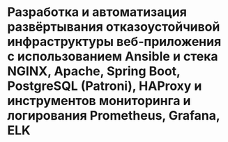 # Разработка и автоматизация развёртывания отказоустойчивой инфраструктуры веб-приложения с использованием Ansible и стека NGINX, Apache, Spring Boot, PostgreSQL (Patroni), HAProxy и инструментов мониторинга и логирования Prometheus, Grafana, ELK
